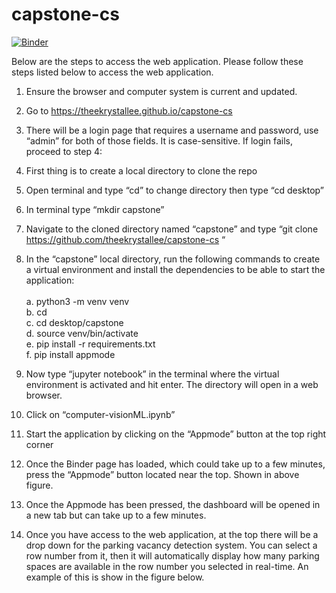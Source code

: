 # capstone-cs

[![Binder](https://mybinder.org/badge_logo.svg)](https://mybinder.org/v2/gh/theekrystallee/capstone-cs/main)


Below are the steps to access the web application. Please follow these steps listed below to access the web application.
1.	Ensure the browser and computer system is current and updated.
2.	Go to https://theekrystallee.github.io/capstone-cs 
3.	There will be a login page that requires a username and password, use “admin” for both of those fields. It is case-sensitive. If login fails, proceed to step 4: 
4.	First thing is to create a local directory to clone the repo
5.	Open terminal and type “cd” to change directory then type “cd desktop” 
6.	In terminal type “mkdir capstone”
7.	Navigate to the cloned directory named “capstone” and type “git clone https://github.com/theekrystallee/capstone-cs “
8.	In the “capstone” local directory, run the following commands to create a virtual environment and install the dependencies to be able to start the application: <br> <br>
    a.	python3 -m venv venv <br>
    b.	cd <br>
    c.	cd desktop/capstone <br>
    d.	source venv/bin/activate <br>
    e.	pip install -r requirements.txt <br>
    f.	pip install appmode <br>
    
9.	Now type “jupyter notebook” in the terminal where the virtual environment is activated  and hit enter. The directory will open in a web browser.
10.	Click on “computer-visionML.ipynb”
11.	Start the application by clicking on the “Appmode” button at the top right corner

12.	Once the Binder page has loaded, which could take up to a few minutes, press the “Appmode” button located near the top. Shown in above figure.
13.	Once the Appmode has been pressed, the dashboard will be opened in a new tab but can take up to a few minutes. 
14.	Once you have access to the web application, at the top there will be a drop down for the parking vacancy detection system. You can select a row number from it, then it will automatically display how many parking spaces are available in the row number you selected in real-time. An example of this is show in the figure below. 
